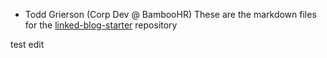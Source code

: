 - Todd Grierson (Corp Dev @ BambooHR)
These are the markdown files for the [linked-blog-starter](https://github.com/matthewwong525/linked-blog-starter) repository


test edit 

